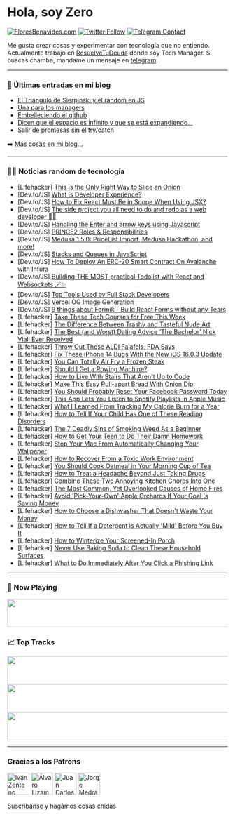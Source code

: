 # Hola, soy Zero

[![FloresBenavides.com](https://img.shields.io/website?down_message=oops&label=MiBlog&style=for-the-badge&up_message=online&url=https%3A%2F%2Ffloresbenavides.com)](https://floresbenavides.com) [![Twitter Follow](https://img.shields.io/twitter/follow/ZeroDragon?color=%231DA1F2&label=Follow&logo=twitter&logoColor=ffffff&style=for-the-badge)](https://twitter.com/zerodragon) [![Telegram Contact](https://img.shields.io/badge/escr%C3%ADbeme-ZeroDragon-%2326A5E4?style=for-the-badge&logo=telegram)](https://t.me/zerodragon)

Me gusta crear cosas y experimentar con tecnología que no entiendo.
Actualmente trabajo en [ResuelveTuDeuda](http://github.com/resuelve) donde soy Tech Manager.
Si buscas chamba, mandame un mensaje en [telegram](https://t.me/zerodragon).

---

### 📕 Últimas entradas en mi blog
<!-- BLOG-POST-LIST:START -->
- [El Triángulo de Sierpinski y el random en JS](https://floresbenavides.com/el-triangulo-de-sierpinski-y-el-random-en-js/)
- [Una para los managers](https://floresbenavides.com/una-para-los-managers/)
- [Embelleciendo el github](https://floresbenavides.com/embelleciendo-el-github/)
- [Dicen que el espacio es infinito y que se está expandiendo…](https://floresbenavides.com/dicen-que-el-espacio-es-infinito-y-que-se-esta-expandiendo/)
- [Salir de promesas sin el try/catch](https://floresbenavides.com/salir-de-promesas-sin-el-try-catch/)
<!-- BLOG-POST-LIST:END -->

➡️ [Más cosas en mi blog...](https://floresbenavides.com)

---

### 👨‍💻 Noticias random de tecnología
<!-- TECH-POSTS:START -->
- [Lifehacker] [This Is the Only Right Way to Slice an Onion](https://lifehacker.com/this-is-the-only-right-way-to-slice-an-onion-1849640289)
- [Dev.to/JS] [What is Developer Experience?](https://dev.to/ganeshpatil0101/what-is-developer-experience-5d8o)
- [Dev.to/JS] [How to Fix React Must Be in Scope When Using JSX?](https://dev.to/mittal69353530/how-to-fix-react-must-be-in-scope-when-using-jsx-1pon)
- [Dev.to/JS] [The side project you all need to do and redo as a web developer 👨‍💻](https://dev.to/thomasmorice/the-side-project-you-all-need-to-do-and-redo-as-a-web-developer-3bcm)
- [Dev.to/JS] [Handling the Enter and arrow keys using Javascript](https://dev.to/aakas/handling-the-enter-and-arrow-keys-using-javascript-4o85)
- [Dev.to/JS] [PRINCE2 Roles &amp; Responsibilities](https://dev.to/postwell45/prince2-roles-responsibilities-4oa8)
- [Dev.to/JS] [Medusa 1.5.0: PriceList Import, Medusa Hackathon, and more!](https://dev.to/medusajs/medusa-142-pricelist-import-medusa-hackathon-and-more-5076)
- [Dev.to/JS] [Stacks and Queues in JavaScript](https://dev.to/chrisding7/stacks-and-queues-in-javascript-4fdm)
- [Dev.to/JS] [How To Deploy An ERC-20 Smart Contract On Avalanche with Infura](https://dev.to/johnjvester/how-to-deploy-an-erc-20-smart-contract-on-avalanche-with-infura-58hm)
- [Dev.to/JS] [Building THE MOST practical Todolist with React and Websockets 🪄✨](https://dev.to/novu/building-the-most-practical-todolist-with-react-and-websockets-18hd)
- [Dev.to/JS] [Top Tools Used by Full Stack Developers](https://dev.to/xnaksdn/top-tools-used-by-full-stack-developers-3gi5)
- [Dev.to/JS] [Vercel OG Image Generation](https://dev.to/chandramarch18/vercel-og-image-generation-3e3h)
- [Dev.to/JS] [9 things about Formik - Build React Forms without any Tears](https://dev.to/shreyvijayvargiya/9-things-about-formik-build-react-forms-without-any-tears-1m55)
- [Lifehacker] [Take These Tech Courses for Free This Week](https://lifehacker.com/take-these-tech-courses-for-free-this-week-1849640071)
- [Lifehacker] [The Difference Between Trashy and Tasteful Nude Art](https://lifehacker.com/what-to-know-about-decorating-with-nude-art-1849639609)
- [Lifehacker] [The Best &lpar;and Worst&rpar; Dating Advice ‘The Bachelor’ Nick Viall Ever Received](https://lifehacker.com/the-best-and-worst-dating-advice-the-bachelor-nick-1849639516)
- [Lifehacker] [Throw Out These ALDI Falafels, FDA Says](https://lifehacker.com/throw-out-these-aldi-falafels-fda-says-1849639687)
- [Lifehacker] [Fix These iPhone 14 Bugs With the New iOS 16.0.3 Update](https://lifehacker.com/fix-these-iphone-14-bugs-with-the-new-ios-16-0-3-update-1849639091)
- [Lifehacker] [You Can Totally Air Fry a Frozen Steak](https://lifehacker.com/you-can-totally-air-fry-a-frozen-steak-1849639261)
- [Lifehacker] [Should I Get a Rowing Machine?](https://lifehacker.com/should-i-get-a-rowing-machine-1849638843)
- [Lifehacker] [How to Live With Stairs That Aren&#39;t Up to Code](https://lifehacker.com/how-to-live-with-stairs-that-arent-up-to-code-1849638520)
- [Lifehacker] [Make This Easy Pull-apart Bread With Onion Dip](https://lifehacker.com/make-this-easy-pull-apart-bread-with-onion-dip-1849638187)
- [Lifehacker] [You Should Probably Reset Your Facebook Password Today](https://lifehacker.com/you-should-probably-reset-your-facebook-password-today-1849638016)
- [Lifehacker] [This App Lets You Listen to Spotify Playlists in Apple Music](https://lifehacker.com/this-app-lets-you-listen-to-spotify-playlists-in-apple-1849637191)
- [Lifehacker] [What I Learned From Tracking My Calorie Burn for a Year](https://lifehacker.com/what-i-learned-from-tracking-my-calorie-burn-for-a-year-1849632112)
- [Lifehacker] [How to Tell If Your Child Has One of These Reading Disorders](https://lifehacker.com/how-to-tell-if-your-child-has-one-of-these-reading-diso-1849627713)
- [Lifehacker] [The 7 Deadly Sins of Smoking Weed As a Beginner](https://lifehacker.com/the-7-deadly-sins-of-smoking-weed-as-a-beginner-1849633804)
- [Lifehacker] [How to Get Your Teen to Do Their Damn Homework](https://lifehacker.com/how-to-get-your-teen-to-do-their-damn-homework-1849636781)
- [Lifehacker] [Stop Your Mac From Automatically Changing Your Wallpaper](https://lifehacker.com/stop-your-mac-from-automatically-changing-your-wallpape-1849631688)
- [Lifehacker] [How to Recover From a Toxic Work Environment](https://lifehacker.com/how-to-recover-from-a-toxic-work-environment-1849623149)
- [Lifehacker] [You Should Cook Oatmeal in Your Morning Cup of Tea](https://lifehacker.com/you-should-cook-oatmeal-in-your-morning-cup-of-tea-1849631713)
- [Lifehacker] [How to Treat a Headache Beyond Just Taking Drugs](https://lifehacker.com/how-to-treat-a-headache-beyond-just-taking-drugs-1849629973)
- [Lifehacker] [Combine These Two Annoying Kitchen Chores Into One](https://lifehacker.com/combine-these-two-annoying-kitchen-chores-into-one-1849631428)
- [Lifehacker] [The Most Common, Yet Overlooked Causes of Home Fires](https://lifehacker.com/the-most-common-yet-overlooked-causes-of-home-fires-1849628993)
- [Lifehacker] [Avoid &#39;Pick-Your-Own&#39; Apple Orchards If Your Goal Is Saving Money](https://lifehacker.com/avoid-pick-your-own-apple-orchards-if-your-goal-is-savi-1849628991)
- [Lifehacker] [How to Choose a Dishwasher That Doesn&#39;t Waste Your Money](https://lifehacker.com/how-to-choose-a-dishwasher-that-doesnt-waste-your-money-1849628987)
- [Lifehacker] [How to Tell If a Detergent is Actually &#39;Mild&#39; Before You Buy It](https://lifehacker.com/how-to-tell-if-a-detergent-is-actually-mild-before-you-1849629046)
- [Lifehacker] [How to Winterize Your Screened-In Porch](https://lifehacker.com/how-to-winterize-your-screened-in-porch-1849629051)
- [Lifehacker] [Never Use Baking Soda to Clean These Household Surfaces](https://lifehacker.com/never-use-baking-soda-to-clean-these-household-surfaces-1849629056)
- [Lifehacker] [What to Do Immediately After You Click a Phishing Link](https://lifehacker.com/what-to-do-immediately-after-you-click-a-phishing-link-1849632419)<!-- TECH-POSTS:END -->

---

### 🎵 Now Playing
<a href="https://spotify-now-playing-dun.vercel.app/now-playing?open"><img src="https://spotify-now-playing-dun.vercel.app/now-playing" width="540" height="64"></a>

### 📈 Top Tracks
<a href="https://spotify-now-playing-dun.vercel.app/top-tracks?i=1&open"><img src="https://spotify-now-playing-dun.vercel.app/top-tracks?i=1" width="540" height="64"></a>
<a href="https://spotify-now-playing-dun.vercel.app/top-tracks?i=2&open"><img src="https://spotify-now-playing-dun.vercel.app/top-tracks?i=2" width="540" height="64"></a>
<a href="https://spotify-now-playing-dun.vercel.app/top-tracks?i=3&open"><img src="https://spotify-now-playing-dun.vercel.app/top-tracks?i=3" width="540" height="64"></a>

---

### Gracias a los Patrons
[<img src="https://avatars.githubusercontent.com/u/243380?v=4" alt="Iván Zenteno" width="50px">](https://github.com/k001) [<img src="https://avatars.githubusercontent.com/u/19955639?v=4" alt="Álvaro Lizama" width="50px">](https://github.com/alvarolizama) [<img src="https://avatars.githubusercontent.com/u/2718753?v=4" alt="Juan Carlos Ruiz" width="50px">](https://github.com/JuanCrg90) [<img src="https://avatars.githubusercontent.com/u/37025?v=4" alt="Jorge Medrano" width="50px">](https://github.com/h1pp1e) 

[Suscríbanse](https://www.patreon.com/zerodragon) y hagámos cosas chidas
